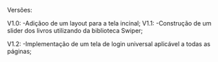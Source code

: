 Versões:

  V1.0:
    -Adiçãoo de um layout para a tela incinal;
  V1.1:
    -Construção de um slider dos livros utilizando da biblioteca Swiper;

  V1.2:
    -Implementação de um tela de login universal aplicável a todas as páginas;
    
